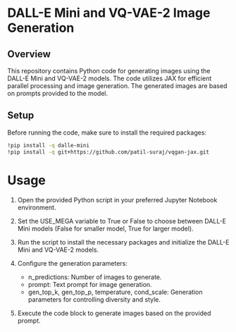 # DALL-E Mini and VQ-VAE-2 Image Generation

## Overview

This repository contains Python code for generating images using the DALL-E Mini and VQ-VAE-2 models. The code utilizes JAX for efficient parallel processing and image generation. The generated images are based on prompts provided to the model.

## Setup

Before running the code, make sure to install the required packages:

```bash
!pip install -q dalle-mini
!pip install -q git+https://github.com/patil-suraj/vqgan-jax.git
```
# Usage
1. Open the provided Python script in your preferred Jupyter Notebook environment.

2. Set the USE_MEGA variable to True or False to choose between DALL-E Mini models (False for smaller model, True for larger model).

3. Run the script to install the necessary packages and initialize the DALL-E Mini and VQ-VAE-2 models.

4. Configure the generation parameters:

   -  n_predictions: Number of images to generate.
   - prompt: Text prompt for image generation.
   - gen_top_k, gen_top_p, temperature, cond_scale: Generation parameters for controlling diversity and style.
     
5. Execute the code block to generate images based on the provided prompt.
